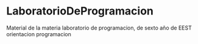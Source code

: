 # LaboratorioDeProgramacion
Material de la materia laboratorio de programacion, de sexto año de EEST orientacion programacion
